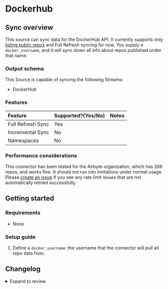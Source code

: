 # Dockerhub

## Sync overview

This source can sync data for the DockerHub API. It currently supports only [listing public repos](https://github.com/airbytehq/airbyte/issues/12773) and Full Refresh syncing for now. You supply a `docker_username`, and it will sync down all info about repos published under that name.

### Output schema

This Source is capable of syncing the following Streams:

- DockerHub

### Features

| Feature           | Supported?\(Yes/No\) | Notes |
| :---------------- | :------------------- | :---- |
| Full Refresh Sync | Yes                  |       |
| Incremental Sync  | No                   |       |
| Namespaces        | No                   |       |

### Performance considerations

This connector has been tested for the Airbyte organization, which has 266 repos, and works fine. It should not run into limitations under normal usage. Please [create an issue](https://github.com/airbytehq/airbyte/issues) if you see any rate limit issues that are not automatically retried successfully.

## Getting started

### Requirements

- None

### Setup guide

1. Define a `docker_username`: the username that the connector will pull all repo data from.

## Changelog

<details>
  <summary>Expand to review</summary>

| Version | Date       | Pull Request                                             | Subject                                                                         |
| :------ | :--------- | :------------------------------------------------------- | :------------------------------------------------------------------------------ |
| 0.2.7 | 2024-06-25 | [40261](https://github.com/airbytehq/airbyte/pull/40261) | Update dependencies |
| 0.2.6 | 2024-06-22 | [40021](https://github.com/airbytehq/airbyte/pull/40021) | Update dependencies |
| 0.2.5 | 2024-06-06 | [39295](https://github.com/airbytehq/airbyte/pull/39295) | [autopull] Upgrade base image to v1.2.2 |
| 0.2.4 | 2024-04-19 | [37151](https://github.com/airbytehq/airbyte/pull/37151) | Updating to 0.80.0 CDK |
| 0.2.3 | 2024-04-18 | [37151](https://github.com/airbytehq/airbyte/pull/37151) | Manage dependencies with Poetry. |
| 0.2.2 | 2024-04-15 | [37151](https://github.com/airbytehq/airbyte/pull/37151) | Base image migration: remove Dockerfile and use the python-connector-base image |
| 0.2.1 | 2024-04-12 | [37151](https://github.com/airbytehq/airbyte/pull/37151) | schema descriptions |
| 0.2.0 | 2023-08-24 | [29320](https://github.com/airbytehq/airbyte/pull/29320) | Migrate to Low Code |
| 0.1.1 | 2023-08-16 | [13007](https://github.com/airbytehq/airbyte/pull/13007) | Fix schema and tests |
| 0.1.0 | 2022-05-20 | [13007](https://github.com/airbytehq/airbyte/pull/13007) | New source |

</details>

